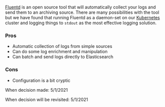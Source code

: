 [Fluentd](https://www.fluentd.org/) is an open source tool that will automatically collect your logs and send them to an archiving source. There are many possibilities with the tool but we have found that running Fluentd as a daemon-set on our [Kubernetes]() cluster and logging things to `stdout` as the most effective logging solution.  

### Pros
* Automatic collection of logs from simple sources
* Can do some log enrichment and manipulation
* Can batch and send logs directly to Elasticsearch

### Cons
* Configuration is a bit cryptic

When decision made: 5/1/2021

When decision will be revisited: 5/1/2021
